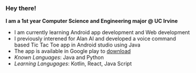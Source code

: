 ### Hey there!
**I am a 1st year Computer Science and Engineering major @ UC Irvine**  
- I am currently learning Android app development and Web development
- I previously interened for Alan AI and developed a voice command based Tic Tac Toe app in Android studio using Java
- The app is available in Google play to [download](https://play.google.com/store/apps/details?id=com.tictactoe.VoiceTacToe)
- *Known Languages*: Java and Python
- *Learning Langugages*: Kotlin, React, Java Script
